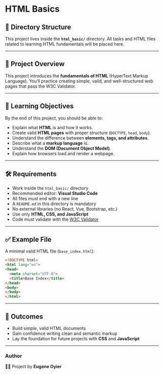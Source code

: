 # HTML Basics

## 📂 Directory Structure

This project lives inside the **`html_basic/`** directory.
All tasks and HTML files related to learning HTML fundamentals will be placed here.

---

## 📖 Project Overview

This project introduces the **fundamentals of HTML** (HyperText Markup Language).
You’ll practice creating simple, valid, and well-structured web pages that pass the W3C Validator.

---

## 🎯 Learning Objectives

By the end of this project, you should be able to:

* Explain what **HTML** is and how it works.
* Create valid **HTML pages** with proper structure (`DOCTYPE`, `head`, `body`).
* Understand the difference between **elements, tags, and attributes**.
* Describe what a **markup language** is.
* Understand the **DOM (Document Object Model)**.
* Explain how browsers load and render a webpage.

---

## 🛠 Requirements

* Work inside the `html_basic/` directory
* Recommended editor: **Visual Studio Code**
* All files must end with a new line
* A `README.md` in this directory is mandatory
* No external libraries (no React, Vue, Bootstrap, etc.)
* Use only **HTML, CSS, and JavaScript**
* Code must validate with the [W3C Validator](https://validator.w3.org/)

---

## ✅ Example File

A minimal valid HTML file (`base_index.html`):

```html
<!DOCTYPE html>
<html lang="en">
<head>
  <meta charset="UTF-8">
  <title>Base Index</title>
</head>
<body>
</body>
</html>
```

---

## 🚀 Outcomes

* Build simple, valid HTML documents
* Gain confidence writing clean and semantic markup
* Lay the foundation for future projects with **CSS** and **JavaScript**

---

### Author

👨‍💻 Project by **Eugene Oyier**
